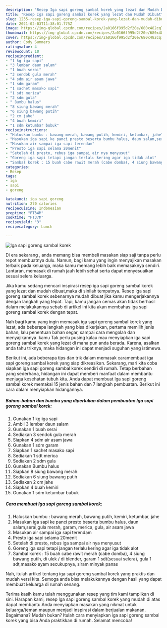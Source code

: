 ```yaml
---
description: "Resep Iga sapi goreng sambal korek yang lezat dan Mudah Dibuat"
title: "Resep Iga sapi goreng sambal korek yang lezat dan Mudah Dibuat"
slug: 1235-resep-iga-sapi-goreng-sambal-korek-yang-lezat-dan-mudah-dibuat
date: 2021-02-03T11:38:01.775Z
image: https://img-global.cpcdn.com/recipes/2a0166f995d2f20e/680x482cq70/iga-sapi-goreng-sambal-korek-foto-resep-utama.jpg
thumbnail: https://img-global.cpcdn.com/recipes/2a0166f995d2f20e/680x482cq70/iga-sapi-goreng-sambal-korek-foto-resep-utama.jpg
cover: https://img-global.cpcdn.com/recipes/2a0166f995d2f20e/680x482cq70/iga-sapi-goreng-sambal-korek-foto-resep-utama.jpg
author: Cody Summers
ratingvalue: 4
reviewcount: 10
recipeingredient:
- "1 kg iga sapi"
- "3 lembar daun salam"
- "1 buah serai"
- "3 sendok gula merah"
- "4 sdm air asam jawa"
- "1 sdm garam"
- "1 sachet masako sapi"
- "1 sdt merica"
- "2 sdm gula"
- " Bumbu halus"
- "8 siung bawang merah"
- "6 siung bawang putih"
- "2 cm jahe"
- "4 buah kemiri"
- "1 sdm ketumbar bubuk"
recipeinstructions:
- "Haluskan bumbu : bawang merah, bawang putih, kemiri, ketumbar, jahe"
- "Masukan iga sapi ke panci presto beserta bumbu halus, daun salam,serai,gula merah, garam, merica, gula, air asam jawa"
- "Masukan air sampai iga sapi terendam"
- "Presto iga sapi selama 20menit"
- "Setelah di presto, rebus iga sampai air nya menyusut"
- "Goreng iga sapi tetapi jangan terlalu kering agar iga tidak alot"
- "Sambal korek : 15 buah cabe rawit merah (cabe domba), 4 siung bawang putih, di ulek / di blender, garam 1 sdt(sesuai selera), gula 1 sdt,masako ayam secukupnya, siram minyak panas"
categories:
- Resep
tags:
- iga
- sapi
- goreng

katakunci: iga sapi goreng 
nutrition: 270 calories
recipecuisine: Indonesian
preptime: "PT34M"
cooktime: "PT37M"
recipeyield: "3"
recipecategory: Lunch

---
```



![Iga sapi goreng sambal korek](https://img-global.cpcdn.com/recipes/2a0166f995d2f20e/680x482cq70/iga-sapi-goreng-sambal-korek-foto-resep-utama.jpg)

Di era  sekarang , anda memang bisa membeli masakan siap saji tanpa perlu repot membuatnya dulu. Namun, bagi kamu yang ingin menyajikan masakan terbaik pada keluarga, maka kamu memang lebih baik memasaknya sendiri. Lantaran, memasak di rumah jauh lebih sehat serta dapat menyesuaikan sesuai selera keluarga.

Jika kamu sedang mencari inspirasi resep iga sapi goreng sambal korek yang lezat dan mudah dibuat,maka di sinilah tempatnya. Resep iga sapi goreng sambal korek  sebenarnya mudah dibuat jika kamu mengerjakannya dengan langkah yang tepat. Tapi, kamu jangan cemas akan tidak berhasil dalam melakukannya 
sebab di artikel ini kita akan membahas iga sapi goreng sambal korek dengan tepat.  



Nah bagi kamu yang ingin memasak iga sapi goreng sambal korek yang lezat, ada beberapa langkah yang bisa dikerjakan, pertama memilih jenis bahan, lalu penentuan bahan segar, sampai cara mengolah dan menyajikannya. kamu Tak perlu pusing kalau mau menyiapkan iga sapi goreng sambal korek yang lezat di mana pun anda berada. Karena, asalkan anda  tahu triknya, maka hidangan ini dapat menjadi suguhan yang istimewa.

Berikut ini, ada beberapa tips dan trik dalam memasak caramembuat iga sapi goreng sambal korek yang siap dikreasikan. Sekarang, mari kita coba siapkan iga sapi goreng sambal korek sendiri di rumah. Tetap berbahan yang sederhana, hidangan ini dapat memberi manfaat dalam membantu menjaga kesehatan tubuh kita. Anda dapat membuat Iga sapi goreng sambal korek memakai 15 jenis bahan dan 7 langkah pembuatan. Berikut ini cara dalam menyiapkan hidangannya.

<!--inarticleads1-->

##### Bahan-bahan dan bumbu yang diperlukan dalam pembuatan Iga sapi goreng sambal korek:

1. Gunakan 1 kg iga sapi
1. Ambil 3 lembar daun salam
1. Gunakan 1 buah serai
1. Sediakan 3 sendok gula merah
1. Siapkan 4 sdm air asam jawa
1. Gunakan 1 sdm garam
1. Siapkan 1 sachet masako sapi
1. Sediakan 1 sdt merica
1. Sediakan 2 sdm gula
1. Gunakan  Bumbu halus
1. Siapkan 8 siung bawang merah
1. Sediakan 6 siung bawang putih
1. Sediakan 2 cm jahe
1. Siapkan 4 buah kemiri
1. Gunakan 1 sdm ketumbar bubuk




<!--inarticleads2-->

##### Cara membuat Iga sapi goreng sambal korek:

1. Haluskan bumbu : bawang merah, bawang putih, kemiri, ketumbar, jahe
1. Masukan iga sapi ke panci presto beserta bumbu halus, daun salam,serai,gula merah, garam, merica, gula, air asam jawa
1. Masukan air sampai iga sapi terendam
1. Presto iga sapi selama 20menit
1. Setelah di presto, rebus iga sampai air nya menyusut
1. Goreng iga sapi tetapi jangan terlalu kering agar iga tidak alot
1. Sambal korek : 15 buah cabe rawit merah (cabe domba), 4 siung bawang putih, di ulek / di blender, garam 1 sdt(sesuai selera), gula 1 sdt,masako ayam secukupnya, siram minyak panas




Nah, itulah artikel tentang  iga sapi goreng sambal korek  yang praktis dan mudah versi kita. Semoga anda bisa melakukannya dengan hasil yang dapat membuat keluarga di rumah senang. 

Terima kasih kamu telah menggunakan resep yang tim kami tampilkan di sini. Harapan kami, resep  Iga sapi goreng sambal korek yang mudah di atas dapat membantu Anda menyiapkan masakan yang nikmat untuk keluarga/teman maupun menjadi inspirasi dalam berjualan makanan. Bagaimana? Mudah bukan? Itulah cara menyiapkan iga sapi goreng sambal korek yang bisa Anda praktikkan di rumah. Selamat mencoba!

